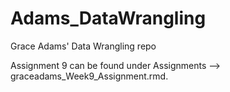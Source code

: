 # Adams_DataWrangling
Grace Adams' Data Wrangling repo

Assignment 9 can be found under Assignments --> graceadams_Week9_Assignment.rmd. 
